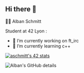 ## Hi there 👋
👨‍💻 Alban Schmitt

Student at 42 Lyon :

- 🔭 I’m currently working on ft_irc
- 🌱 I’m currently learning c++

[![aschmitt's 42 stats](https://badge.mediaplus.ma/Landscapes/aschmitt?1337Badge=off&UM6P=off)](https://github.com/oakoudad/badge42)

![Alban's GitHub details](https://github-profile-summary-cards.vercel.app/api/cards/profile-details?username=aschmitt-42&theme=tokyonight)
